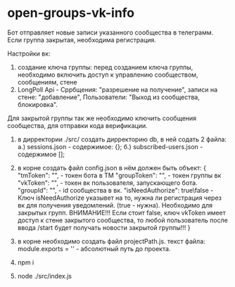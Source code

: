 # open-groups-vk-info
Бот отправляет новые записи указанного сообщества в телеграмм.
Если группа закрытая, необходима регистрация.

Настройки вк:
1. создание ключа группы: перед созданием ключа группы, необходимо включить доступ к управлению сообществом, сообщениям, стене
2. LongPoll Api - Сррбщения: "разрешение на получение", записи на стене: "добавление", Пользователи: "Выход из сообщества, блокировка".

Для закрытой группы так же необходимо ключить сообщения сообщества, для отправки кода верификации.

1. в дирректории ./src/ создать дирректорию db, в ней содать 2 файла:
 а.) sessions.json - содержимое: {};
 б.) subscribed-users.json - содержимое [];
 
2. в корне создать файл config.json в нём должен быть объект:
{
  "tmToken": "", - токен бота в ТМ
  "groupToken": "", - токен группы вк
  "vkToken": "", - токен вк пользователя, запускающего бота. 
  "groupId": "", - id сообщества в вк.
  "isNeedAuthorize": true\false -  Ключ isNeedAuthorize указывет на то, нужна ли регистрация через вк для получения уведомлений. (true - нужна). Необходимо для закрытых групп.
                                  ВНИМАНИЕ!!! Если стоит false, ключ vkToken имеет доступ к стене закрытого сообщества, то любой пользователь после ввода /start будет получать новости закрытой группы!!!
}

3. в корне необходимо создать файл projectPath.js. текст файла:
module.exports = '' - абсолютный путь до проекта.

3. npm i

4. node ./src/index.js